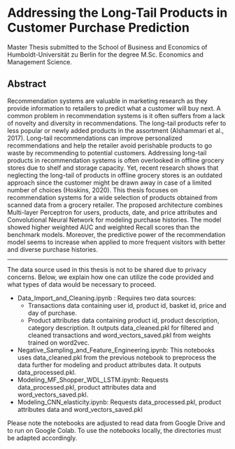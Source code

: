 # Addressing the Long-Tail Products in Customer Purchase Prediction

Master Thesis submitted to the School of Business and Economics of Humboldt-Universität zu Berlin for the degree M.Sc. Economics and Management Science. 


## Abstract
Recommendation systems are valuable in marketing research as they provide information to retailers to predict what a customer will buy next. A common problem in recommendation systems is it often suffers from a lack of novelty and diversity in recommendations. The long-tail products refer to less popular or newly added products in the assortment (Alshammari et al., 2017). Long-tail recommendations can improve personalized recommendations and help the retailer avoid perishable products to go waste by recommending to potential customers. Addressing long-tail products in recommendation systems is often overlooked in offline grocery stores due to shelf and storage capacity. Yet, recent research shows that neglecting the long-tail of products in offline grocery stores is an outdated approach since the customer might be drawn away in case of a limited number of choices (Hoskins, 2020). This thesis focuses on recommendation systems for a wide selection of products obtained from scanned data from a grocery retailer. The proposed architecture combines Multi-layer Perceptron for users, products, date, and price attributes and Convolutional Neural Network for modeling purchase histories. The model showed higher weighted AUC and weighted Recall scores than the benchmark models. Moreover, the predictive power of the recommendation model seems to increase when applied to more frequent visitors with better and diverse purchase histories.

----------------------------------------
The data source used in this thesis is not to be shared due to privacy concerns. Below, we explain how one can utilize the code provided and what types of data would be necessary to proceed.

- Data_Import_and_Cleaning.ipynb : 
Requires two data sources: 
    * Transactions data containing user id, product id, basket id, price and day of purchase.
    * Product attributes data containing product id, product description, category description. 
It outputs data_cleaned.pkl for filtered and cleaned transactions and word_vectors_saved.pkl from weights trained on word2vec.
- Negative_Sampling_and_Feature_Engineering.ipynb: This notebooks uses data_cleaned.pkl from the previous notebook to preprocess the data further for modeling and product attributes data. It outputs data_processed.pkl.
- Modeling_MF_Shopper_WDL_LSTM.ipynb: Requests data_processed.pkl, product attributes data and word_vectors_saved.pkl.
- Modeling_CNN_elasticity.ipynb: Requests data_processed.pkl, product attributes data and word_vectors_saved.pkl

Please note the notebooks are adjusted to read data from Google Drive and to run on Google Colab. To use the notebooks locally, the directories must be adapted accordingly.